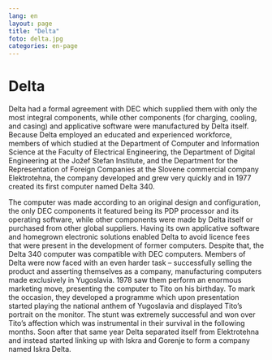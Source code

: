 ```yaml
---
lang: en
layout: page
title: "Delta"
foto: delta.jpg
categories: en-page
---
```


# Delta
Delta had a formal agreement with DEC which supplied them with only the most integral
components, while other components (for charging, cooling, and casing) and applicative
software were manufactured by Delta itself. Because Delta employed an educated and
experienced workforce, members of which studied at the Department of Computer and
Information Science at the Faculty of Electrical Engineering, the Department of Digital
Engineering at the Jožef Stefan Institute, and the Department for the Representation of
Foreign Companies at the Slovene commercial company Elektrotehna, the company
developed and grew very quickly and in 1977 created its first computer named Delta 340.

The computer was made according to an original design and configuration, the only DEC
components it featured being its PDP processor and its operating software, while other
components were made by Delta itself or purchased from other global suppliers. Having its
own applicative software and homegrown electronic solutions enabled Delta to avoid licence
fees that were present in the development of former computers. Despite that, the Delta 340
computer was compatible with DEC computers. Members of Delta were now faced with an
even harder task – successfully selling the product and asserting themselves as a company,
manufacturing computers made exclusively in Yugoslavia. 1978 saw them perform an
enormous marketing move, presenting the computer to Tito on his birthday. To mark the
occasion, they developed a programme which upon presentation started playing the national
anthem of Yugoslavia and displayed Tito’s portrait on the monitor. The stunt was extremely
successful and won over Tito’s affection which was instrumental in their survival in the
following months. Soon after that same year Delta separated itself from Elektrotehna and
instead started linking up with Iskra and Gorenje to form a company named Iskra Delta. 



<!---#### Picture 2: Delta računalniški sistemi (Delta Computer Systems)-->
